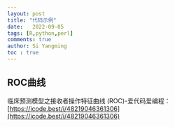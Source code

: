 ```yaml
---
layout: post
title: "代码示例"
date:   2022-09-05
tags: [R,python,perl]
comments: true
author: Si Yangming
toc : true
---
```


## ROC曲线

临床预测模型之接收者操作特征曲线 (ROC)-爱代码爱编程：[https://icode.best/i/48219046361306](https://icode.best/i/48219046361306)